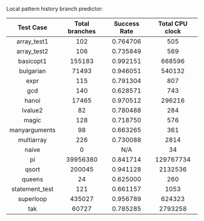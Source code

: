 Local pattern history branch predictor:

| Test Case      | Total branches | Success Rate | Total CPU clock |
| :------------: | :------------: | :----------: | :-------------: |
| array_test1    | 102            | 0.764706     | 505             |
| array_test2    | 106            | 0.735849     | 569             |
| basicopt1      | 155183         | 0.992151     | 668596          |
| bulgarian      | 71493          | 0.946051     | 540132          |
| expr           | 115            | 0.791304     | 807             |
| gcd            | 140            | 0.628571     | 743             |
| hanoi          | 17465          | 0.970512     | 296216          |
| lvalue2        | 82             | 0.780488     | 284             |
| magic          | 128            | 0.718750     | 576             |
| manyarguments  | 98             | 0.663265     | 361             |
| multiarray     | 226            | 0.730088     | 2814            |
| naive          | 0              | N/A          | 34              |
| pi             | 39956380       | 0.841714     | 129767734       |
| qsort          | 200045         | 0.941128     | 2132536         |
| queens         | 24             | 0.625000     | 260             |
| statement_test | 121            | 0.661157     | 1053            |
| superloop      | 435027         | 0.956789     | 624323          |
| tak            | 60727          | 0.785285     | 2793258         |
